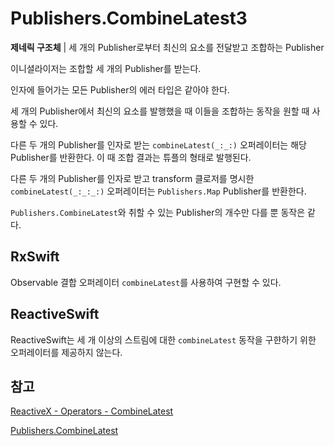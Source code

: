 # Publishers.CombineLatest3

**제네릭 구조체** | 세 개의 Publisher로부터 최신의 요소를 전달받고 조합하는 Publisher

이니셜라이저는 조합할 세 개의 Publisher를 받는다.

인자에 들어가는 모든 Publisher의 에러 타입은 같아야 한다.

세 개의 Publisher에서 최신의 요소를 발행했을 때 이들을 조합하는 동작을 원할 때 사용할 수 있다.

다른 두 개의 Publisher를 인자로 받는 `combineLatest(_:_:)` 오퍼레이터는 해당 Publisher를 반환한다. 이 때 조합 결과는 튜플의 형태로 발행된다.

다른 두 개의 Publisher를 인자로 받고 transform 클로저를 명시한 `combineLatest(_:_:_:)` 오퍼레이터는 `Publishers.Map` Publisher를 반환한다.

`Publishers.CombineLatest`와 취할 수 있는 Publisher의 개수만 다를 뿐 동작은 같다.

## RxSwift

Observable 결합 오퍼레이터 `combineLatest`를 사용하여 구현할 수 있다.

## ReactiveSwift

ReactiveSwift는 세 개 이상의 스트림에 대한 `combineLatest` 동작을 구햔하기 위한 오퍼레이터를 제공하지 않는다.

## 참고

[ReactiveX - Operators - CombineLatest](http://reactivex.io/documentation/operators/combinelatest.html)

[Publishers.CombineLatest](./CombineLatest.md)